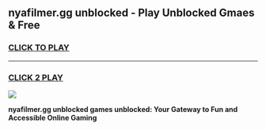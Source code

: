 
## nyafilmer.gg unblocked - Play Unblocked Gmaes & Free
<h3>
<a href="https://news.freeplayer.one?title=nyafilmer.gg_unblocked&ref=16F">CLICK TO PLAY</a></h3>
<hr>

<h3>
<a href="https://news.freeplayer.one?title=nyafilmer.gg_unblocked&ref=16F">CLICK 2 PLAY</a>
  
</h3>

<a href="https://news.freeplayer.one?title=nyafilmer.gg_unblocked&ref=16F/"><img src="https://clearcache.store/games.png"></a>


**nyafilmer.gg unblocked games unblocked: Your Gateway to Fun and Accessible Online Gaming**
